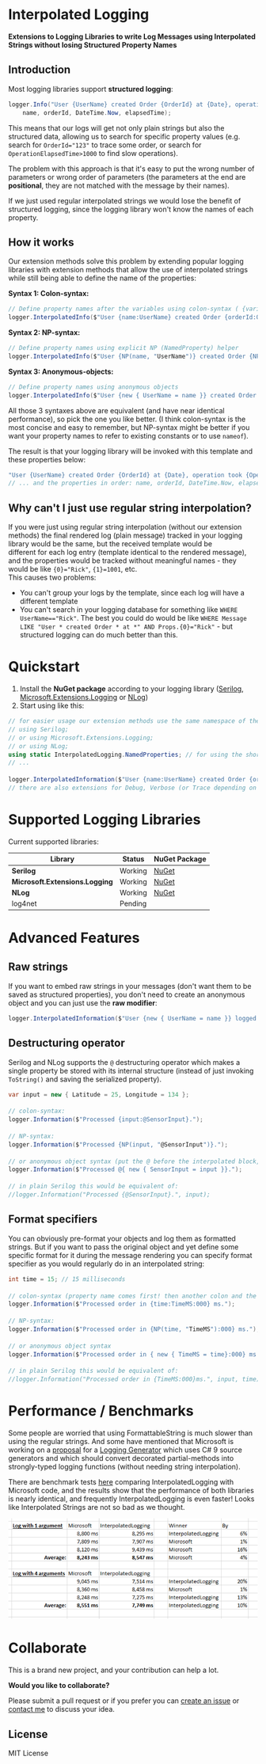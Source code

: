 # Interpolated Logging

**Extensions to Logging Libraries to write Log Messages using Interpolated Strings without losing Structured Property Names** 

## Introduction

Most logging libraries support **structured logging**:

```cs
logger.Info("User {UserName} created Order {OrderId} at {Date}, operation took {OperationElapsedTime}ms", 
    name, orderId, DateTime.Now, elapsedTime);
```

This means that our logs will get not only plain strings but also the structured data, allowing us to search for specific property values (e.g. search for `OrderId="123"` to trace some order, or search for `OperationElapsedTime>1000` to find slow operations).  

The problem with this approach is that it's easy to put the wrong number of parameters or wrong order of parameters (the parameters at the end are **positional**, they are not matched with the message by their names).

If we just used regular interpolated strings we would lose the benefit of structured logging, since the logging library won't know the names of each property.

## How it works

Our extension methods solve this problem by extending popular logging libraries with extension methods that allow the use of interpolated strings while still being able to define the name of the properties:

**Syntax 1: Colon-syntax:**
```cs
// Define property names after the variables using colon-syntax ( {variable:propertyName} )
logger.InterpolatedInfo($"User {name:UserName} created Order {orderId:OrderId} at {now:Date}, operation took {elapsedTime:OperationElapsedTime}ms");
```

**Syntax 2: NP-syntax:**
```cs
// Define property names using explicit NP (NamedProperty) helper
logger.InterpolatedInfo($"User {NP(name, "UserName")} created Order {NP(orderId, "OrderId")} at {NP(now, "Date")}, operation took {NP(elapsedTime, "OperationElapsedTime")}ms");
```
**Syntax 3: Anonymous-objects:**
```cs
// Define property names using anonymous objects
logger.InterpolatedInfo($"User {new { UserName = name }} created Order {new { OrderId = orderId}} at {new { Date = now }}, operation took {new { OperationElapsedTime = elapsedTime }}ms");
```

All those 3 syntaxes above are equivalent (and have near identical performance), so pick the one you like better. 
(I think colon-syntax is the most concise and easy to remember, but NP-syntax might be better if you want your property names to refer to existing constants or to use `nameof`).

The result is that your logging library will be invoked with this template and these properties below:

```cs
"User {UserName} created Order {OrderId} at {Date}, operation took {OperationElapsedTime}ms"
// ... and the properties in order: name, orderId, DateTime.Now, elapsedTime.
```

## Why can't I just use regular string interpolation?

If you were just using regular string interpolation (without our extension methods) the final rendered log (plain message) tracked in your logging library would be the same, but the received template would be  
different for each log entry (template identical to the rendered message), and the properties would be tracked without meaningful names - they would be like `{0}="Rick"`, `{1}=1001`, etc.  
This causes two problems:
- You can't group your logs by the template, since each log will have a different template
- You can't search in your logging database for something like `WHERE UserName=="Rick"`. The best you could do would be like `WHERE Message LIKE "User * created Order * at *" AND Props.{0}="Rick"` - but structured logging can do much better than this.

# Quickstart

1. Install the **NuGet package** according to your logging library ([Serilog](https://www.nuget.org/packages/InterpolatedLogging.Serilog), [Microsoft.Extensions.Logging](https://www.nuget.org/packages/InterpolatedLogging.Microsoft.Extensions.Logging/) or [NLog](https://www.nuget.org/packages/InterpolatedLogging.NLog/))
1. Start using like this:

```cs
// for easier usage our extension methods use the same namespace of the logging libraries
// using Serilog;
// or using Microsoft.Extensions.Logging;
// or using NLog;
using static InterpolatedLogging.NamedProperties; // for using the short NP helper you need this
// ...

logger.InterpolatedInformation($"User {name:UserName} created Order {orderId:OrderId} at {now:Date}, operation took {elapsedTime:OperationElapsedTime}ms");
// there are also extensions for Debug, Verbose (or Trace depending on your logging library), etc, and there are also overloads that take an Exception.
```

# Supported Logging Libraries

Current supported libraries:

Library | Status | NuGet Package
------------ | ------------- | -------------
**Serilog** | Working | [NuGet](https://www.nuget.org/packages/InterpolatedLogging.Serilog/)
**Microsoft.Extensions.Logging** | Working | [NuGet](https://www.nuget.org/packages/InterpolatedLogging.Microsoft.Extensions.Logging/)
**NLog** | Working | [NuGet](https://www.nuget.org/packages/InterpolatedLogging.NLog/)
log4net | Pending |


# Advanced Features

## Raw strings

If you want to embed raw strings in your messages (don't want them to be saved as structured properties), you don't need to create an anonymous object and you can just use the **raw modifier**:

```cs
logger.InterpolatedInformation($"User {new { UserName = name }} logged as {role:raw}");
```

## Destructuring operator

Serilog and NLog supports the `@` destructuring operator which makes a single property be stored with its internal structure (instead of just invoking `ToString()` and saving the serialized property).

```cs
var input = new { Latitude = 25, Longitude = 134 };

// colon-syntax:
logger.Information($"Processed {input:@SensorInput}.");

// NP-syntax:
logger.Information($"Processed {NP(input, "@SensorInput")}.");

// or anonymous object syntax (put the @ before the interpolated block, since @ is not allowed in identifiers)
logger.Information($"Processed @{ new { SensorInput = input }}.");

// in plain Serilog this would be equivalent of:
//logger.Information("Processed {@SensorInput}.", input);
```

## Format specifiers

You can obviously pre-format your objects and log them as formatted strings. 
But if you want to pass the original object and yet define some specific format for it during the message rendering you can specify format specifier as you would regularly do in an interpolated string:

```cs
int time = 15; // 15 milliseconds

// colon-syntax (property name comes first! then another colon and the format specifier):
logger.Information($"Processed order in {time:TimeMS:000} ms.");

// NP-syntax:
logger.Information($"Processed order in {NP(time, "TimeMS"):000} ms.");

// or anonymous object syntax
logger.Information($"Processed order in { new { TimeMS = time}:000} ms.");

// in plain Serilog this would be equivalent of:
//logger.Information("Processed order in {TimeMS:000}ms.", input, time);
```

# Performance / Benchmarks 

Some people are worried that using FormattableString is much slower than using the regular strings. And some have mentioned that Microsoft is working on a [proposal](https://github.com/dotnet/designs/pull/195) for a [Logging Generator](https://github.com/geeknoid/LoggingGenerator) 
which uses C# 9 source generators and which should convert decorated partial-methods into strongly-typed logging functions (without needing string interpolation).

There are benchmark tests [here](https://github.com/Drizin/InterpolatedLogging/tree/main/src/InterpolatedLogging.Microsoft.Extensions.Logging.Tests/BenchmarkTests.cs) comparing InterpolatedLogging with Microsoft code, 
and the results show that the performance of both libraries is nearly identical, and frequently InterpolatedLogging is even faster! Looks like Interpolated Strings are not so bad as we thought.

![Benchmarks - Microsoft LoggingGenerator](src/InterpolatedLogging.Microsoft.Extensions.Logging.Tests/BenchmarkTests-Result.png)




# Collaborate

This is a brand new project, and your contribution can help a lot.  

**Would you like to collaborate?**  

Please submit a pull request or if you prefer you can [create an issue](https://github.com/Drizin/InterpolatedLogging/issues) or [contact me](http://drizin.io/pages/Contact/) to discuss your idea.

## License
MIT License
